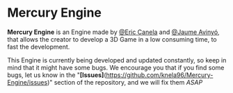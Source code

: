 # Mercury Engine

**Mercury Engine** is an Engine made by [@Eric Canela](https://github.com/knela96) and [@Jaume Avinyó](https://github.com/Jaumeavinyo), that allows the creator to develop a 3D Game in a low consuming time, to fast the development. 

This Engine is currently being developed and updated constantly, so keep in mind that it might have some bugs. We encourage you that if you find some bugs, let us know in the "**[Issues]**(https://github.com/knela96/Mercury-Engine/issues)" section of the repository, and we will fix them *ASAP*
